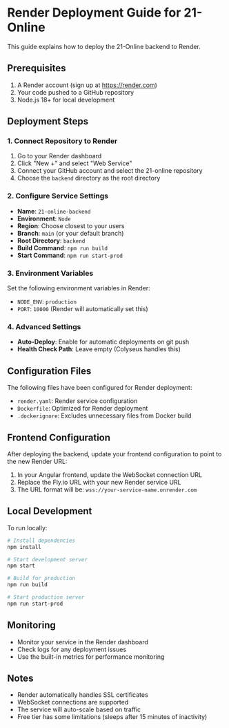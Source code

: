 # Render Deployment Guide for 21-Online

This guide explains how to deploy the 21-Online backend to Render.

## Prerequisites

1. A Render account (sign up at https://render.com)
2. Your code pushed to a GitHub repository
3. Node.js 18+ for local development

## Deployment Steps

### 1. Connect Repository to Render

1. Go to your Render dashboard
2. Click "New +" and select "Web Service"
3. Connect your GitHub account and select the 21-online repository
4. Choose the `backend` directory as the root directory

### 2. Configure Service Settings

- **Name**: `21-online-backend`
- **Environment**: `Node`
- **Region**: Choose closest to your users
- **Branch**: `main` (or your default branch)
- **Root Directory**: `backend`
- **Build Command**: `npm run build`
- **Start Command**: `npm run start-prod`

### 3. Environment Variables

Set the following environment variables in Render:

- `NODE_ENV`: `production`
- `PORT`: `10000` (Render will automatically set this)

### 4. Advanced Settings

- **Auto-Deploy**: Enable for automatic deployments on git push
- **Health Check Path**: Leave empty (Colyseus handles this)

## Configuration Files

The following files have been configured for Render deployment:

- `render.yaml`: Render service configuration
- `Dockerfile`: Optimized for Render deployment
- `.dockerignore`: Excludes unnecessary files from Docker build

## Frontend Configuration

After deploying the backend, update your frontend configuration to point to the new Render URL:

1. In your Angular frontend, update the WebSocket connection URL
2. Replace the Fly.io URL with your new Render service URL
3. The URL format will be: `wss://your-service-name.onrender.com`

## Local Development

To run locally:

```bash
# Install dependencies
npm install

# Start development server
npm start

# Build for production
npm run build

# Start production server
npm run start-prod
```

## Monitoring

- Monitor your service in the Render dashboard
- Check logs for any deployment issues
- Use the built-in metrics for performance monitoring

## Notes

- Render automatically handles SSL certificates
- WebSocket connections are supported
- The service will auto-scale based on traffic
- Free tier has some limitations (sleeps after 15 minutes of inactivity)
